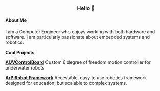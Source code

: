 ### <center>Hello 👋</center>


#### About Me

I am a Computer Engineer who enjoys working with both hardware and software. I am particularly passionate about embedded systems and robotics.


**Cool Projects**

[**AUVControlBoard**](https://mb3hel.github.io/AUVControlBoard/) Custom 6 degree of freedom motion controller for underwater robots

[**ArPiRobot Framework**](https://arpirobot.github.io/) Accessible, easy to use robotics framework designed for education, but scalable to complex systems.

<!--[**Arduino-Core-MSP430**]() My (somewhat maintained) fork of the abandoned Energia core for MSP430 MCUs. Allows Arduino code to run on MSP430s. Mostly bugfixes compared to Energia.-->


<!--[**AHT10Driver**](https://github.com/MB3hel/AHT10Driver) MSP430 program demonstrating big-banged (software) I2C communication with an AHT10 temperature / humidity sensor.-->
